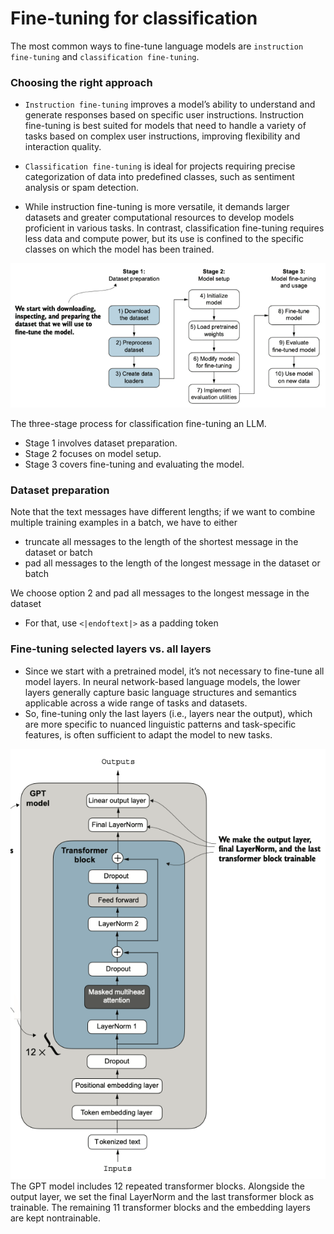 # Fine-tuning for classification

The most common ways to fine-tune language models are `instruction fine-tuning` and `classification fine-tuning`.

### Choosing the right approach

- `Instruction fine-tuning` improves a model’s ability to understand and generate responses based on specific user instructions. Instruction fine-tuning is best suited for models that need to handle a variety of tasks based on complex user instructions, improving flexibility and interaction quality. 

- `Classification fine-tuning` is ideal for projects requiring precise categorization of data into predefined classes, such as sentiment analysis or spam detection.

- While instruction fine-tuning is more versatile, it demands larger datasets and greater computational resources to develop models proficient in various tasks. In contrast, classification fine-tuning requires less data and compute power, but its use is confined to the specific classes on which the model has been trained.

![](./images/01.png)

The three-stage process for classification fine-tuning an LLM. 
- Stage 1 involves dataset preparation. 
- Stage 2 focuses on model setup. 
- Stage 3 covers fine-tuning and evaluating the model.

### Dataset preparation

Note that the text messages have different lengths; if we want to combine multiple training examples in a batch, we have to either
- truncate all messages to the length of the shortest message in the dataset or batch
- pad all messages to the length of the longest message in the dataset or batch

We choose option 2 and pad all messages to the longest message in the dataset
- For that, use `<|endoftext|>` as a padding token 


### Fine-tuning selected layers vs. all layers
- Since we start with a pretrained model, it’s not necessary to fine-tune all model layers. In neural network-based language models, the lower layers generally capture basic language structures and semantics applicable across a wide range of tasks and datasets. 
- So, fine-tuning only the last layers (i.e., layers near the output), which are more specific to nuanced linguistic patterns and task-specific features, is often sufficient to adapt the model to new tasks.

![](./images/02.png)
The GPT model includes 12 repeated transformer blocks. Alongside the output layer, we set the final LayerNorm and the last transformer block as trainable. The remaining 11 transformer blocks and the embedding layers are kept nontrainable.